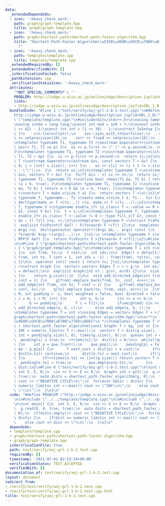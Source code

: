 ```yaml
---
data:
  _extendedDependsOn:
  - icon: ':heavy_check_mark:'
    path: graph/graph-template.hpp
    title: graph/graph-template.hpp
  - icon: ':heavy_check_mark:'
    path: graph/shortest-path/shortest-path-faster-algorithm.hpp
    title: "Shortest-Path-Faster-Algorithm(\u5358\u4E00\u59CB\u70B9\u6700\u77ED\u8DEF\
      )"
  - icon: ':heavy_check_mark:'
    path: template/template.cpp
    title: template/template.cpp
  _extendedRequiredBy: []
  _extendedVerifiedWith: []
  _isVerificationFailed: false
  _pathExtension: cpp
  _verificationStatusIcon: ':heavy_check_mark:'
  attributes:
    '*NOT_SPECIAL_COMMENTS*': ''
    PROBLEM: http://judge.u-aizu.ac.jp/onlinejudge/description.jsp?id=GRL_1_B
    links:
    - http://judge.u-aizu.ac.jp/onlinejudge/description.jsp?id=GRL_1_B
  bundledCode: "#line 1 \"test/verify/aoj-grl-1-b-2.test.cpp\"\n#define PROBLEM \"\
    http://judge.u-aizu.ac.jp/onlinejudge/description.jsp?id=GRL_1_B\"\n\n#line 1\
    \ \"template/template.cpp\"\n#include<bits/stdc++.h>\n\nusing namespace std;\n\
    \nusing int64 = long long;\nconst int mod = 1e9 + 7;\n\nconst int64 infll = (1LL\
    \ << 62) - 1;\nconst int inf = (1 << 30) - 1;\n\nstruct IoSetup {\n  IoSetup()\
    \ {\n    cin.tie(nullptr);\n    ios::sync_with_stdio(false);\n    cout << fixed\
    \ << setprecision(10);\n    cerr << fixed << setprecision(10);\n  }\n} iosetup;\n\
    \ntemplate< typename T1, typename T2 >\nostream &operator<<(ostream &os, const\
    \ pair< T1, T2 >& p) {\n  os << p.first << \" \" << p.second;\n  return os;\n\
    }\n\ntemplate< typename T1, typename T2 >\nistream &operator>>(istream &is, pair<\
    \ T1, T2 > &p) {\n  is >> p.first >> p.second;\n  return is;\n}\n\ntemplate< typename\
    \ T >\nostream &operator<<(ostream &os, const vector< T > &v) {\n  for(int i =\
    \ 0; i < (int) v.size(); i++) {\n    os << v[i] << (i + 1 != v.size() ? \" \"\
    \ : \"\");\n  }\n  return os;\n}\n\ntemplate< typename T >\nistream &operator>>(istream\
    \ &is, vector< T > &v) {\n  for(T &in : v) is >> in;\n  return is;\n}\n\ntemplate<\
    \ typename T1, typename T2 >\ninline bool chmax(T1 &a, T2 b) { return a < b &&\
    \ (a = b, true); }\n\ntemplate< typename T1, typename T2 >\ninline bool chmin(T1\
    \ &a, T2 b) { return a > b && (a = b, true); }\n\ntemplate< typename T = int64\
    \ >\nvector< T > make_v(size_t a) {\n  return vector< T >(a);\n}\n\ntemplate<\
    \ typename T, typename... Ts >\nauto make_v(size_t a, Ts... ts) {\n  return vector<\
    \ decltype(make_v< T >(ts...)) >(a, make_v< T >(ts...));\n}\n\ntemplate< typename\
    \ T, typename V >\ntypename enable_if< is_class< T >::value == 0 >::type fill_v(T\
    \ &t, const V &v) {\n  t = v;\n}\n\ntemplate< typename T, typename V >\ntypename\
    \ enable_if< is_class< T >::value != 0 >::type fill_v(T &t, const V &v) {\n  for(auto\
    \ &e : t) fill_v(e, v);\n}\n\ntemplate< typename F >\nstruct FixPoint : F {\n\
    \  explicit FixPoint(F &&f) : F(forward< F >(f)) {}\n\n  template< typename...\
    \ Args >\n  decltype(auto) operator()(Args &&... args) const {\n    return F::operator()(*this,\
    \ forward< Args >(args)...);\n  }\n};\n \ntemplate< typename F >\ninline decltype(auto)\
    \ MFP(F &&f) {\n  return FixPoint< F >{forward< F >(f)};\n}\n#line 4 \"test/verify/aoj-grl-1-b-2.test.cpp\"\
    \n\n#line 2 \"graph/shortest-path/shortest-path-faster-algorithm.hpp\"\n\n#line\
    \ 2 \"graph/graph-template.hpp\"\n\ntemplate< typename T = int >\nstruct Edge\
    \ {\n  int from, to;\n  T cost;\n  int idx;\n\n  Edge() = default;\n\n  Edge(int\
    \ from, int to, T cost = 1, int idx = -1) : from(from), to(to), cost(cost), idx(idx)\
    \ {}\n\n  operator int() const { return to; }\n};\n\ntemplate< typename T = int\
    \ >\nstruct Graph {\n  vector< vector< Edge< T > > > g;\n  int es;\n\n  Graph()\
    \ = default;\n\n  explicit Graph(int n) : g(n), es(0) {}\n\n  size_t size() const\
    \ {\n    return g.size();\n  }\n\n  void add_directed_edge(int from, int to, T\
    \ cost = 1) {\n    g[from].emplace_back(from, to, cost, es++);\n  }\n\n  void\
    \ add_edge(int from, int to, T cost = 1) {\n    g[from].emplace_back(from, to,\
    \ cost, es);\n    g[to].emplace_back(to, from, cost, es++);\n  }\n\n  void read(int\
    \ M, int padding = -1, bool weighted = false, bool directed = false) {\n    for(int\
    \ i = 0; i < M; i++) {\n      int a, b;\n      cin >> a >> b;\n      a += padding;\n\
    \      b += padding;\n      T c = T(1);\n      if(weighted) cin >> c;\n      if(directed)\
    \ add_directed_edge(a, b, c);\n      else add_edge(a, b, c);\n    }\n  }\n};\n\
    \ntemplate< typename T = int >\nusing Edges = vector< Edge< T > >;\n#line 4 \"\
    graph/shortest-path/shortest-path-faster-algorithm.hpp\"\n\n/**\n * @brief Shortest-Path-Faster-Algorithm(\u5358\
    \u4E00\u59CB\u70B9\u6700\u77ED\u8DEF)\n */\ntemplate< typename T >\nvector< T\
    \ > shortest_path_faster_algorithm(const Graph< T > &g, int s) {\n  const auto\
    \ INF = numeric_limits< T >::max();\n  vector< T > dist(g.size(), INF);\n  vector<\
    \ int > pending(g.size(), 0), times(g.size(), 0);\n  queue< int > que;\n\n  que.emplace(s);\n\
    \  pending[s] = true;\n  ++times[s];\n  dist[s] = 0;\n\n  while(!que.empty())\
    \ {\n    int p = que.front();\n    que.pop();\n    pending[p] = false;\n    for(auto\
    \ &e : g.g[p]) {\n      T next_cost = dist[p] + e.cost;\n      if(next_cost >=\
    \ dist[e.to]) continue;\n      dist[e.to] = next_cost;\n      if(!pending[e.to])\
    \ {\n        if(++times[e.to] >= (int)g.size()) return vector< T >();\n      \
    \  pending[e.to] = true;\n        que.emplace(e.to);\n      }\n    }\n  }\n  return\
    \ dist;\n}\n#line 6 \"test/verify/aoj-grl-1-b-2.test.cpp\"\n\nint main() {\n \
    \ int V, E, R;\n  cin >> V >> E >> R;\n  Graph< int > g(V);\n  g.read(E, 0, true,\
    \ true);\n  auto dists = shortest_path_faster_algorithm(g, R);\n  if(dists.empty())\
    \ cout << \"NEGATIVE CYCLE\\n\";\n  for(auto &dist : dists) {\n    if(dist ==\
    \ numeric_limits< int >::max()) cout << \"INF\\n\";\n    else cout << dist <<\
    \ \"\\n\";\n  }\n}\n"
  code: "#define PROBLEM \"http://judge.u-aizu.ac.jp/onlinejudge/description.jsp?id=GRL_1_B\"\
    \n\n#include \"../../template/template.cpp\"\n\n#include \"../../graph/shortest-path/shortest-path-faster-algorithm.hpp\"\
    \n\nint main() {\n  int V, E, R;\n  cin >> V >> E >> R;\n  Graph< int > g(V);\n\
    \  g.read(E, 0, true, true);\n  auto dists = shortest_path_faster_algorithm(g,\
    \ R);\n  if(dists.empty()) cout << \"NEGATIVE CYCLE\\n\";\n  for(auto &dist :\
    \ dists) {\n    if(dist == numeric_limits< int >::max()) cout << \"INF\\n\";\n\
    \    else cout << dist << \"\\n\";\n  }\n}\n"
  dependsOn:
  - template/template.cpp
  - graph/shortest-path/shortest-path-faster-algorithm.hpp
  - graph/graph-template.hpp
  isVerificationFile: true
  path: test/verify/aoj-grl-1-b-2.test.cpp
  requiredBy: []
  timestamp: '2021-07-01 02:53:34+09:00'
  verificationStatus: TEST_ACCEPTED
  verifiedWith: []
documentation_of: test/verify/aoj-grl-1-b-2.test.cpp
layout: document
redirect_from:
- /verify/test/verify/aoj-grl-1-b-2.test.cpp
- /verify/test/verify/aoj-grl-1-b-2.test.cpp.html
title: test/verify/aoj-grl-1-b-2.test.cpp
---
```

